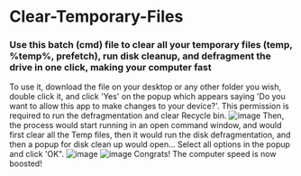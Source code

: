 # Clear-Temporary-Files
### Use this batch (cmd) file to clear all your temporary files (temp, %temp%, prefetch), run disk cleanup, and defragment the drive in one click, making your computer fast
To use it, download the file on your desktop or any other folder you wish, double click it, and click 'Yes' on the popup which appears saying 'Do you want to allow this app to make changes to your device?'. This permission is required to run the defragmentation and clear Recycle bin.
![image](https://user-images.githubusercontent.com/84832364/154003655-920d43bb-827b-41d7-bda2-ca207c735438.png)
Then, the process would start running in an open command window, and would first clear all the Temp files, then it would run the disk defragmentation, and then a popup for disk clean up would open... Select all options in the popup and click 'OK".
![image](https://user-images.githubusercontent.com/84832364/154003499-58588857-bce2-44b6-bcb6-76488429991a.png)
![image](https://user-images.githubusercontent.com/84832364/154003786-d764ea35-6d57-4e53-8dc4-34dc9ae514f0.png)
Congrats! The computer speed is now boosted!
